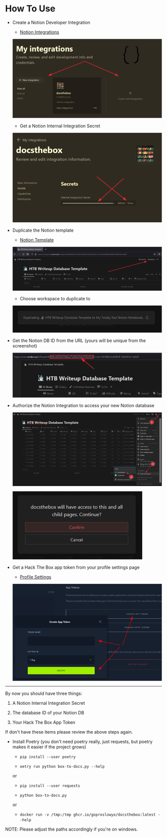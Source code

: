 # How To Use

- Create a Notion Developer Integration

  - [Notion Integrations](https://www.notion.so/my-integrations)

  ![Create a Notion Integration](.img/notion-api-key.png)

  - Get a Notion Internal Integration Secret

  ![Get an Internal Integration Secret](.img/notion-api-key2.png)

- Duplicate the Notion template

  - [Notion Template](https://infosecinfo.notion.site/fd6bd562b7644ac7a69d254a555ef5c3?v=da10fc398b3b468091fe8e933e16cfb0&pvs=4)

  ![Duplicate the Template](.img/clone-notion-database.png)

  - Choose workspace to duplicate to

  ![Duplicate template to Workspace](.img/clone-notion-database2.png)

- Get the Notion DB ID from the URL (yours will be unique from the screenshot)

  ![Get the Notion DB ID from the URL](.img/notion-db-id.png)

- Authorize the Notion Integration to access your new Notion database

  ![Authorized the Notion Integration to Access your DB](.img/authorized-notion-integration1.png)

  ![Authorized the Notion Integration to Access your DB #2](.img/authorized-notion-integration2.png)

- Get a Hack The Box app token from your profile settings page

  - [Profile Settings](https://app.hackthebox.com/profile/settings)

  ![Get Hack The Box App Token](.img/htb-app-token.png)

---

By now you should have three things:

  1. A Notion Internal Integration Secret

  1. The database ID of your Notion DB

  1. Your Hack The Box App Token

If don't have these items please review the above steps again.

- Install Poetry (you don't need poetry really, just requests, but poetry makes it easier if the project grows)

  - `pip install --user poetry`

  - `oetry run python box-to-docs.py --help`

  or

  - `pip install --user requests`

  - `python box-to-docs.py`

  or

  - `docker run -v /tmp:/tmp ghcr.io/goproslowyo/docsthebox:latest --help`

NOTE: Please adjust the paths accordingly if you're on windows.
